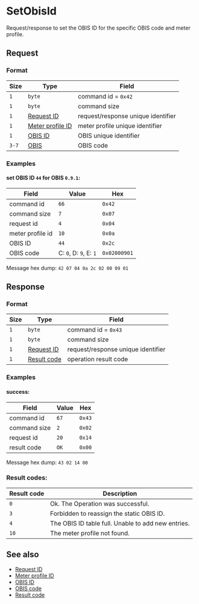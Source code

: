 # SetObisId

Request/response to set the OBIS ID for the specific OBIS code and meter profile.


## Request

### Format

| Size  | Type                                             | Field                              |
| ----- | ------------------------------------------------ | ---------------------------------- |
| `1`   | `byte`                                           | command id = `0x42`                |
| `1`   | `byte`                                           | command size                       |
| `1`   | [Request ID](../types.md#request-id)             | request/response unique identifier |
| `1`   | [Meter profile ID](../types.md#meter-profile-id) | meter profile unique identifier    |
| `1`   | [OBIS ID](../types.md#obis-id)                   | OBIS unique identifier             |
| `3-7` | [OBIS](../types.md#obis)                         | OBIS code                          |

### Examples

#### set OBIS ID `44` for OBIS `0.9.1`:

| Field            | Value                  | Hex          |
| ---------------- | ---------------------- | ------------ |
| command id       | `66`                   | `0x42`       |
| command size     | `7`                    | `0x07`       |
| request id       | `4`                    | `0x04`       |
| meter profile id | `10`                   | `0x0a`       |
| OBIS ID          | `44`                   | `0x2c`       |
| OBIS code        | C: `0`, D: `9`, E: `1` | `0x02000901` |

Message hex dump: `42 07 04 0a 2c 02 00 09 01`


## Response

### Format

| Size | Type                                   | Field                              |
| ---- | -------------------------------------- | ---------------------------------- |
| `1`  | `byte`                                 | command id = `0x43`                |
| `1`  | `byte`                                 | command size                       |
| `1`  | [Request ID](../types.md#request-id)   | request/response unique identifier |
| `1`  | [Result code](../types.md#result-code) | operation result code              |

### Examples

#### success:

| Field        | Value | Hex    |
| ------------ | ----- | ------ |
| command id   | `67`  | `0x43` |
| command size | `2`   | `0x02` |
| request id   | `20`  | `0x14` |
| result code  | `OK`  | `0x00` |

Message hex dump: `43 02 14 00`


### Result codes:

| Result code | Description                                        |
| ----------- | -------------------------------------------------- |
| `0`         | Ok. The Operation was successful.                  |
| `3`         | Forbidden to reassign the static OBIS ID.          |
| `4`         | The OBIS ID table full. Unable to add new entries. |
| `10`        | The meter profile not found.                       |


## See also

* [Request ID](../types.md#request-id)
* [Meter profile ID](../types.md#meter-profile-id)
* [OBIS ID](../types.md#obis-id)
* [OBIS code](../types.md#obis)
* [Result code](../types.md#result-code)
